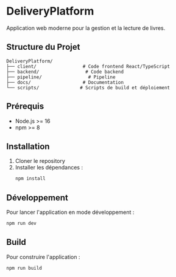 # DeliveryPlatform

Application web moderne pour la gestion et la lecture de livres.

## Structure du Projet

```
DeliveryPlatform/
├── client/                 # Code frontend React/TypeScript
├── backend/                 # Code backend
├── pipeline/                 # Pipeline
├── docs/                   # Documentation
└── scripts/               # Scripts de build et déploiement
```

## Prérequis

- Node.js >= 16
- npm >= 8

## Installation

1. Cloner le repository
2. Installer les dépendances :
   ```bash
   npm install
   ```

## Développement

Pour lancer l'application en mode développement :

```bash
npm run dev
```

## Build

Pour construire l'application :

```bash
npm run build
```